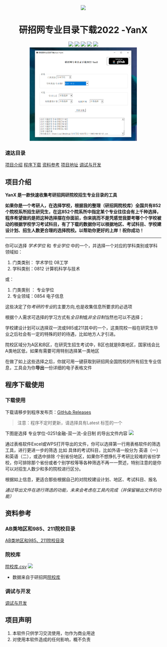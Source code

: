 <div align=center>

<img style="height: 200px" src="favicon.ico" />

<h1>研招网专业目录下载2022 -YanX</h1> 

<img src="https://img.shields.io/github/downloads/xx025/yanx/total.svg?style=flat-square"> <img src="https://img.shields.io/github/stars/xx025/yanx?style=flat-square"> <img src="https://img.shields.io/github/forks/xx025/yanx?style=flat-square"> <img src="https://img.shields.io/github/commit-activity/w/xx025/yanx?style=flat-square"> <img src="https://img.shields.io/github/languages/code-size/xx025/yanx?style=flat-square"> 
<br/><img style="height: 300px" src="docs/img/2022-09-02_11-22-20.png" />
</div>

### 速达目录
[项目介绍](#项目介绍)
[程序下载](https://github.com/xx025/YanX/releases)
[资料参考](#资料参考)
[项目地址](https://www.github.com/xx025/yanx)
[调试与开发](docs/调试与开发.md)


## 项目介绍

**YanX 是一款快速收集考研招网研院校招生专业目录的工具**

**如果你是一个考研人，在选择学校，根据我的整理（研招网院校库）全国共有852个院校系所招生研究生，在这852个院系所中指定某个专业往往会有上千种选择，程序希望做的是把这种选择摆在你面前，你来挑而不是凭感觉我要考哪个个学校被动的根据学校学习考试科目，有了下载的数据你可以根据地区、考试科目、学校建设计划、招生人数更合理的选择院校。以帮助你更好的上岸！祝你成功！**
****

你可以选择 *学术学位* 和 *专业学位* 中的一个，并选择一个对应的学科类别或学科领域如：

1. 门类类别： 学术学位 08工学
2. 学科类别：0812 计算机科学与技术

或：

1. 门类类别 ： 专业学位
2. 专业领域：0854 电子信息

这些决定了你*考研的专业*的主要方向,也是收集信息所要求的必选项

根据个人需求可选择的学习方式有*全日制*或*非全日制*当然也可以不选择；

学校建设计划可以选择双一流或985或211其中的一个，这类院校一般在研究生毕业之后社会有一定的特殊的好的待遇，比如地方人才引进。

院校区域分为A区和B区，在研究生招生考试中，B区也就是B类地区，国家线会比A类地区低，如果有需要可用特别选择某一类地区

在做了如上这些选择之后，你就可用一键获取到研招网全国院校的所有招生专业信息，工具会为你**导出**一份详细的电子表格文件

## 程序下载使用

### 下载使用

下载请移步到程序发布页：[GitHub Releases](https://github.com/xx025/YanX/releases)
> 注意：程序不定时更新，请选择具有Latest 标签的一个

下图是选择 专业学位-0251金融-双一流-全日制 的导出文件内容
![](https://raw.githubusercontent.com/xx025/cloudimg/main/img/202209041812717.png)

通过表格软件Excel或WPS打开导出的文件，你可以选择第一行用表格软件的筛选工具，进行更进一步的筛选
比如 具体的考试科目，比如外语一般分为 英语（一）和英语（二），或选中排除
个别省份地区，如果你不想挣扎于考研比较难的省份学校，你可排除那个省份或者个别学校等等各种筛选不再一一赘述，特别注意的是你可以对招生人数少和多的院校进行区分。

根据如上信息，更适合那些根据自己的对院校建设计划、地区、考试科目、报名

*通过导出文件在进行筛选的功能，未来会考虑在工具内完成（并保留输出文件的功能）*

## 资料参考

### AB类地区和985、211院校目录

[AB类地区和985、211院校目录](docs/AB类地区和985、211院校目录.md)

### 院校库

[院校库.csv](https://github.com/xx025/YanX/blob/main/docs/院校库.csv)
![](https://raw.githubusercontent.com/xx025/cloudimg/main/img/202209041839557.png)

- 数据来自于研招网[院校库](https://yz.chsi.com.cn/sch/)

### 调试与开发

[调试与开发](docs/调试与开发.md)


## 项目声明

1. 本软件只供学习交流使用，勿作为商业用途
2. 对使用本软件造成的任何影响，概不负责















    





